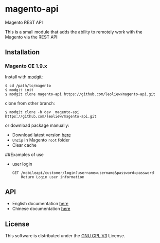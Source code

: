 # magento-api
Magento REST API


This is a small module that adds the ability to remotely work with the Magento via the REST API

## Installation

### Magento CE 1.9.x

Install with [modgit](https://github.com/jreinke/modgit):

    $ cd /path/to/magento
    $ modgit init
    $ modgit clone magento-api https://github.com/leoliew/magento-api.git
    
clone from other branch:
    
    $ modgit clone -b dev  magento-api  https://github.com/leoliew/magento-api.git
    
or download package manually:

* Download latest version [here](https://github.com/leoliew/magento-api/archive/master.zip)
* `Unzip` in Magento `root` folder
* Clear cache

##Examples of use

  * user login

        GET /mobileapi/customer/login?username=username&password=password
            Return Login user information

## API 

* English documentation [here](https://github.com/akriger/magento-api/tree/master/api/en/#api-document)
* Chinese documentation [here](https://github.com/leoliew/magento-api/tree/master/api/cn/#api-文档)


License
-------

This software is distributed under the [GNU GPL V3](http://www.gnu.org/licenses/gpl.html) License.




